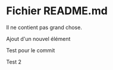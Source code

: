 # Fichier README.md

Il ne contient pas grand chose.

 Ajout d'un nouvel élément


Test pour le commit

Test 2
